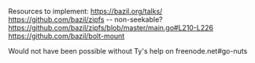 Resources to implement:
https://bazil.org/talks/
https://github.com/bazil/zipfs   -- non-seekable?
https://github.com/bazil/zipfs/blob/master/main.go#L210-L226
https://github.com/bazil/bolt-mount

Would not have been possible without Ty's help on freenode.net#go-nuts
